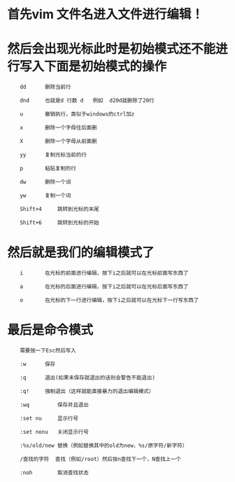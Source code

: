 # 首先vim  文件名进入文件进行编辑！

# 然后会出现光标此时是初始模式还不能进行写入下面是初始模式的操作

		dd		删除当前行
	
		dnd		也就是d 行数 d   例如  d20d就删除了20行
	
		u  		撤销执行，类似于windows的ctrl加z
	
		x		删除一个字母往后面删
	
		X		删除一个字母从前面删
	
		yy		复制光标当前的行
	
		p		粘贴复制的行
	
		dw		删除一个词
			
		yw 		复制一个词
	
		Shift+4		跳转到光标的末尾
	
		Shift+6		跳转到光标的开始
# 然后就是我们的编辑模式了

```
	i		在光标的前面进行编辑，按下i之后就可以在光标前面写东西了

	a		在光标的后面进行编辑，按下i之后就可以在光标后面写东西了

	o		在光标的下一行进行编辑，按下i之后就可以在光标下一行写东西了
```

# 最后是命令模式

```
	需要按一下Esc然后写入

	:w		保存

	:q		退出(如果未保存就退出的话则会警告不能退出)

	:q!		强制退出（这样就能直接暴力的退出编辑模式）

	:wq 		保存并且退出

	:set nu		显示行号

	:set nonu	关闭显示行号

	:%s/old/new	替换（例如替换其中的old为new，%s/原字符/新字符）

	/查找的字符	查找（例如/root）然后按n查找下一个，N查找上一个

	:noh		取消查找状态
```

